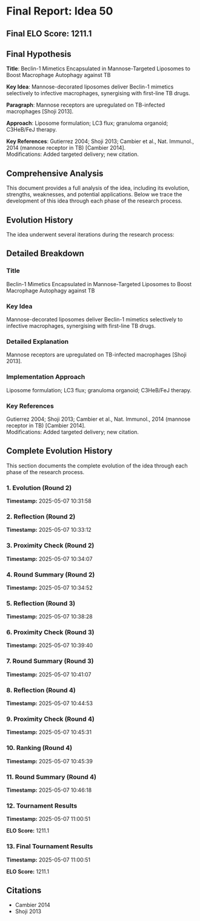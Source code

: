 # Final Report: Idea 50

## Final ELO Score: 1211.1

## Final Hypothesis

**Title**: Beclin-1 Mimetics Encapsulated in Mannose-Targeted Liposomes to Boost Macrophage Autophagy against TB

**Key Idea**: Mannose-decorated liposomes deliver Beclin-1 mimetics selectively to infective macrophages, synergising with first-line TB drugs.

**Paragraph**: Mannose receptors are upregulated on TB-infected macrophages [Shoji 2013].

**Approach**: Liposome formulation; LC3 flux; granuloma organoid; C3HeB/FeJ therapy.

**Key References**: Gutierrez 2004; Shoji 2013; Cambier et al., Nat. Immunol., 2014 (mannose receptor in TB) [Cambier 2014].  
    Modifications: Added targeted delivery; new citation.

## Comprehensive Analysis

This document provides a full analysis of the idea, including its evolution, strengths, weaknesses, and potential applications. Below we trace the development of this idea through each phase of the research process.

## Evolution History

The idea underwent several iterations during the research process:

## Detailed Breakdown

### Title

Beclin-1 Mimetics Encapsulated in Mannose-Targeted Liposomes to Boost Macrophage Autophagy against TB

### Key Idea

Mannose-decorated liposomes deliver Beclin-1 mimetics selectively to infective macrophages, synergising with first-line TB drugs.

### Detailed Explanation

Mannose receptors are upregulated on TB-infected macrophages [Shoji 2013].

### Implementation Approach

Liposome formulation; LC3 flux; granuloma organoid; C3HeB/FeJ therapy.

### Key References

Gutierrez 2004; Shoji 2013; Cambier et al., Nat. Immunol., 2014 (mannose receptor in TB) [Cambier 2014].  
    Modifications: Added targeted delivery; new citation.

## Complete Evolution History

This section documents the complete evolution of the idea through each phase of the research process.

### 1. Evolution (Round 2)
**Timestamp:** 2025-05-07 10:31:58



### 2. Reflection (Round 2)
**Timestamp:** 2025-05-07 10:33:12



### 3. Proximity Check (Round 2)
**Timestamp:** 2025-05-07 10:34:07



### 4. Round Summary (Round 2)
**Timestamp:** 2025-05-07 10:34:52



### 5. Reflection (Round 3)
**Timestamp:** 2025-05-07 10:38:28



### 6. Proximity Check (Round 3)
**Timestamp:** 2025-05-07 10:39:40



### 7. Round Summary (Round 3)
**Timestamp:** 2025-05-07 10:41:07



### 8. Reflection (Round 4)
**Timestamp:** 2025-05-07 10:44:53



### 9. Proximity Check (Round 4)
**Timestamp:** 2025-05-07 10:45:31



### 10. Ranking (Round 4)
**Timestamp:** 2025-05-07 10:45:39



### 11. Round Summary (Round 4)
**Timestamp:** 2025-05-07 10:46:18



### 12. Tournament Results
**Timestamp:** 2025-05-07 11:00:51

**ELO Score:** 1211.1



### 13. Final Tournament Results
**Timestamp:** 2025-05-07 11:00:51

**ELO Score:** 1211.1



## Citations

- Cambier 2014
- Shoji 2013

